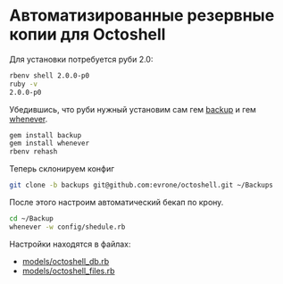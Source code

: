 # Автоматизированные резервные копии для Octoshell

Для установки потребуется руби 2.0:

```bash
rbenv shell 2.0.0-p0
ruby -v 
2.0.0-p0
```

Убедившись, что руби нужный установим сам гем [backup](/meskyanichi/backup) и гем [whenever](/javan/whenever).

```bash
gem install backup
gem install whenever
rbenv rehash
```

Теперь склонируем конфиг

```bash
git clone -b backups git@github.com:evrone/octoshell.git ~/Backups
```

После этого настроим автоматический бекап по крону.

```bash
cd ~/Backup
whenever -w config/shedule.rb
```

Настройки находятся в файлах:

* [models/octoshell_db.rb](https://github.com/evrone/octoshell/blob/backups/models/octoshell_db.rb)
* [models/octoshell_files.rb](https://github.com/evrone/octoshell/blob/backups/models/octoshell_files.rb)
